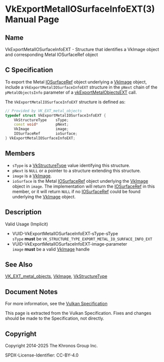 # VkExportMetalIOSurfaceInfoEXT(3) Manual Page

## Name

VkExportMetalIOSurfaceInfoEXT - Structure that identifies a VkImage object and corresponding Metal IOSurfaceRef object



## [](#_c_specification)C Specification

To export the Metal [IOSurfaceRef](https://registry.khronos.org/vulkan/specs/latest/man/html/IOSurfaceRef.html) object underlying a [VkImage](https://registry.khronos.org/vulkan/specs/latest/man/html/VkImage.html) object, include a `VkExportMetalIOSurfaceInfoEXT` structure in the `pNext` chain of the `pMetalObjectsInfo` parameter of a [vkExportMetalObjectsEXT](https://registry.khronos.org/vulkan/specs/latest/man/html/vkExportMetalObjectsEXT.html) call.

The `VkExportMetalIOSurfaceInfoEXT` structure is defined as:

```c++
// Provided by VK_EXT_metal_objects
typedef struct VkExportMetalIOSurfaceInfoEXT {
    VkStructureType    sType;
    const void*        pNext;
    VkImage            image;
    IOSurfaceRef       ioSurface;
} VkExportMetalIOSurfaceInfoEXT;
```

## [](#_members)Members

- `sType` is a [VkStructureType](https://registry.khronos.org/vulkan/specs/latest/man/html/VkStructureType.html) value identifying this structure.
- `pNext` is `NULL` or a pointer to a structure extending this structure.
- `image` is a [VkImage](https://registry.khronos.org/vulkan/specs/latest/man/html/VkImage.html).
- `ioSurface` is the Metal [IOSurfaceRef](https://registry.khronos.org/vulkan/specs/latest/man/html/IOSurfaceRef.html) object underlying the [VkImage](https://registry.khronos.org/vulkan/specs/latest/man/html/VkImage.html) object in `image`. The implementation will return the [IOSurfaceRef](https://registry.khronos.org/vulkan/specs/latest/man/html/IOSurfaceRef.html) in this member, or it will return `NULL` if no [IOSurfaceRef](https://registry.khronos.org/vulkan/specs/latest/man/html/IOSurfaceRef.html) could be found underlying the [VkImage](https://registry.khronos.org/vulkan/specs/latest/man/html/VkImage.html) object.

## [](#_description)Description

Valid Usage (Implicit)

- [](#VUID-VkExportMetalIOSurfaceInfoEXT-sType-sType)VUID-VkExportMetalIOSurfaceInfoEXT-sType-sType  
  `sType` **must** be `VK_STRUCTURE_TYPE_EXPORT_METAL_IO_SURFACE_INFO_EXT`
- [](#VUID-VkExportMetalIOSurfaceInfoEXT-image-parameter)VUID-VkExportMetalIOSurfaceInfoEXT-image-parameter  
  `image` **must** be a valid [VkImage](https://registry.khronos.org/vulkan/specs/latest/man/html/VkImage.html) handle

## [](#_see_also)See Also

[VK\_EXT\_metal\_objects](https://registry.khronos.org/vulkan/specs/latest/man/html/VK_EXT_metal_objects.html), [VkImage](https://registry.khronos.org/vulkan/specs/latest/man/html/VkImage.html), [VkStructureType](https://registry.khronos.org/vulkan/specs/latest/man/html/VkStructureType.html)

## [](#_document_notes)Document Notes

For more information, see the [Vulkan Specification](https://registry.khronos.org/vulkan/specs/latest/html/vkspec.html#VkExportMetalIOSurfaceInfoEXT)

This page is extracted from the Vulkan Specification. Fixes and changes should be made to the Specification, not directly.

## [](#_copyright)Copyright

Copyright 2014-2025 The Khronos Group Inc.

SPDX-License-Identifier: CC-BY-4.0